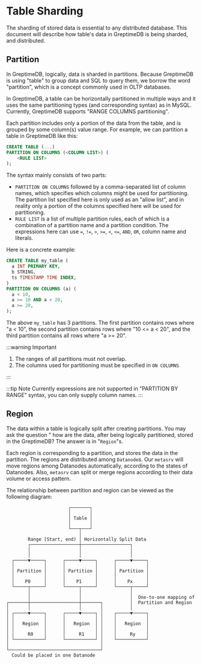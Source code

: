 # Table Sharding

The sharding of stored data is essential to any distributed database. This document will describe how table's data in GreptimeDB is being sharded, and distributed.

## Partition

In GreptimeDB, logically, data is sharded in partitions. Because GreptimeDB is using "table" to
group data and SQL to query them, we borrow the word "partition", which is a concept commonly used
in OLTP databases.

In GreptimeDB, a table can be horizontally partitioned in multiple ways and it uses the same
partitioning types (and corresponding syntax) as in MySQL. Currently, GreptimeDB supports "RANGE COLUMNS partitioning".

Each partition includes only a portion of the data from the table, and is
grouped by some column(s) value range. For example, we can partition a table in GreptimeDB like
this:

```sql
CREATE TABLE (...)
PARTITION ON COLUMNS (<COLUMN LIST>) (
    <RULE LIST>
);
```

The syntax mainly consists of two parts:
- `PARTITION ON COLUMNS` followed by a comma-separated list of column names, which specifies which columns might be used for partitioning. The partition list specified here is only used as an "allow list", and in reality only a portion of the columns specified here will be used for partitioning.
- `RULE LIST` is a list of multiple partition rules, each of which is a combination of a partition name and a partition condition. The expressions here can use `=`, `!=`, `>`, `>=`, `<`, `<=`, `AND`, `OR`, column name and literals.

Here is a concrete example:

```sql
CREATE TABLE my_table (
  a INT PRIMARY KEY,
  b STRING,
  ts TIMESTAMP TIME INDEX,
)
PARTITION ON COLUMNS (a) (
  a < 10,
  a >= 10 AND a < 20,
  a >= 20,
);
```

The above `my_table` has 3 partitions. The first partition contains rows where "a < 10", the second partition contains rows where "10 \<= a < 20", and the third partition contains all rows where "a >= 20".

:::warning Important

1. The ranges of all partitions must not overlap.
2. The columns used for partitioning must be specified in `ON COLUMNS`

:::

:::tip Note
Currently expressions are not supported in "PARTITION BY RANGE" syntax, you can only supply column names.
:::

## Region

The data within a table is logically split after creating partitions. You may ask the question "
how are the data, after being logically partitioned, stored in the GreptimeDB? The answer is in "`Region`"s.

Each region is corresponding to a partition, and stores the data in the partition. The regions are distributed among
`Datanode`s. Our
`metasrv` will move regions among Datanodes automatically, according to the states of Datanodes.
Also, `metasrv` can split or merge regions according to their data volume or access pattern.

The relationship between partition and region can be viewed as the following diagram:

```text
                       ┌───────┐
                       │       │
                       │ Table │
                       │       │
                       └───┬───┘
                           │
        Range [Start, end) │ Horizontally Split Data
        ┌──────────────────┼──────────────────┐
        │                  │                  │
        │                  │                  │
  ┌─────▼─────┐      ┌─────▼─────┐      ┌─────▼─────┐
  │           │      │           │      │           │
  │ Partition │      │ Partition │      │ Partition │
  │           │      │           │      │           │
  │    P0     │      │    P1     │      │    Px     │
  └─────┬─────┘      └─────┬─────┘      └─────┬─────┘
        │                  │                  │
        │                  │                  │  One-to-one mapping of
┌───────┼──────────────────┼───────┐          │  Partition and Region
│       │                  │       │          │
│ ┌─────▼─────┐      ┌─────▼─────┐ │    ┌─────▼─────┐
│ │           │      │           │ │    │           │
│ │   Region  │      │   Region  │ │    │   Region  │
│ │           │      │           │ │    │           │
│ │     R0    │      │     R1    │ │    │     Ry    │
│ └───────────┘      └───────────┘ │    └───────────┘
│                                  │
└──────────────────────────────────┘
  Could be placed in one Datanode
```
